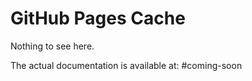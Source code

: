 # GitHub Pages Cache

Nothing to see here.

The actual documentation is available at: #coming-soon

